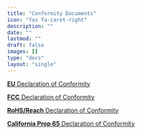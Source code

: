 ```yaml
---
title: "Conformity Documents"
icon: "fas fa-caret-right"
description: ""
date: ""
lastmod: ""
draft: false
images: []
type: "docs"
layout: "single"
---
```


[**EU** Declaration of Conformity](https://www.zymbit.com/documentation/zymkey/conformity/Zymbit_EU-Declaration-of-Conformity_ZYMKEY4i)

[**FCC** Declaration of Conformity](https://www.zymbit.com/documentation/zymkey/conformity/Zymbit_FCC-Declaration-of-Conformity_ZYMKEY4i)

[**RoHS/Reach**  Declaration of Conformity](https://www.zymbit.com/documentation/zymkey/conformity/Zymbit_ROHS-Declaration-of-Conformity_ZYMKEY4i)

[**California Prop 65**  Declaration of Conformity](https://www.zymbit.com/documentation/zymkey/conformity/Zymbit_CA-Prop65-Declaration-of-Conformity_ZYMKEY4i)
